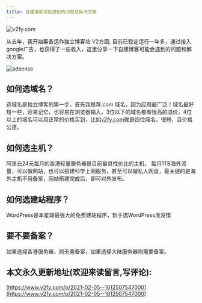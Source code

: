 ```yaml
---
title: 自建博客可能遇到的问题及解决方案
---
```



![v2fy.com](https://cdn.fangyuanxiaozhan.com/assets/1612509284367a7ANJ1CQ.png)



从去年，我开始筹备运作独立博客站 V2方圆, 目前已稳定运行一年多，通过接入google广告，也获得了一些收入，这里分享一下自建博客可能会遇到的问题和解决方案。



![adsense](https://cdn.fangyuanxiaozhan.com/assets/16125090438183taGf8da.png)




## 如何选域名？


选域名是独立博客的第一步，首先我推荐.com 域名，因为应用最广泛！域名最好短一些，容易记忆，也容易在浏览器输入，3位以下的域名都有很高的溢价，4位以上的域名可以用正常的价格买到，比如[v2fy.com](v2fy.com)就是四位域名，很短，且价格公道。

## 如何选主机？

阿里云24元每月的香港轻量服务器是目前最具性价比的主机， 每月1TB海外流量，可以做网站，也可以搭建科学上网服务，甚至可以做私人网盘，最关键的是海外主机不用备案，网站搭建完成后，即可对外发布。

## 如何选建站程序？

WordPress是本星球最强大的免费建站程序，新手选WordPress准没错



## 要不要备案？

如果选择香港服务器，则无需备案，如果选择大陆服务器则需要备案。










## 本文永久更新地址(欢迎来读留言,写评论):

[https://www.v2fy.com/p/2021-02-05--1612507547000](https://www.v2fy.com/p/2021-02-05--1612507547000)

